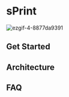 # sPrint

![ezgif-4-8877da9391](https://github.com/PerkinsAndWill-IO/sPrint/assets/62248969/776ef003-92f6-4031-923c-be8ed1508264)

## Get Started

## Architecture

## FAQ
